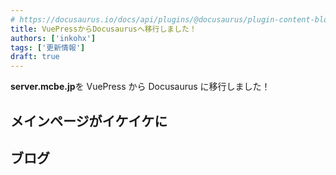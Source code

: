 ```yaml
---
# https://docusaurus.io/docs/api/plugins/@docusaurus/plugin-content-blog
title: VuePressからDocusaurusへ移行しました！
authors: ['inkohx']
tags: ['更新情報']
draft: true
---
```


**server.mcbe.jp**を VuePress から Docusaurus に移行しました！

<!-- truncate -->

## メインページがイケイケに

## ブログ
